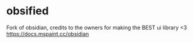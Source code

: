 # obsified
Fork of obsidian, credits to the owners for making the BEST ui library &lt;3 https://docs.mspaint.cc/obsidian
